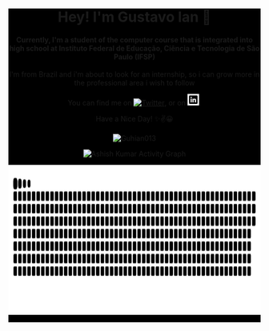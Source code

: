 <div style="background-color: black;">
  <h1 align="center">Hey! I'm Gustavo Ian 👋</h1>

<div align="center">
  
<h4>Currently, I'm a student of the computer course that is integrated into high school at Instituto Federal de Educação, Ciência e Tecnologia de São Paulo (IFSP)</h4>

I'm from Brazil and i'm about to look for an internship, so i can grow more in the professional area i wish to follow 

</div>

<!-- Actual text -->

<div align="center">
  
You can find me on [![Twitter][1.2]][1], or on [![LinkedIn][2.2]][2].

Have a Nice Day! ✨✌😀

</div>

<!-- Icons -->

[1.2]: http://i.imgur.com/wWzX9uB.png (twitter icon)
[2.2]: https://raw.githubusercontent.com/Guhian013/Guhian013/master/icons8-linkedin-23.png (LinkedIn icon)

<!-- Links to my social media accounts -->

[1]: https://twitter.com/Gu_hhh02
[2]: www.linkedin.com/in/gnascimento-ian

<div align="center"><img height="300em" src="https://github-readme-stats.vercel.app/api?username=Guhian013&hide_border=true&count_private=true&show_icons=true&theme=radical" alt="Guhian013" align="center"/></p>

<p align="center"<a href="#"><img alt="Ashish Kumar Activity Graph" src="https://activity-graph.herokuapp.com/graph?username=Guhian013&bg_color=0D1117&color=e05397&line=e05397&point=FFFFFF&hide_border=true&" /></a></p>

<div align="center"><img height="300em" src="https://github.com/Guhian013/Guhian013/blob/output/github-contribution-grid-snake.svg" alt="Guhian013" align="center"/></div>

****


</div>
